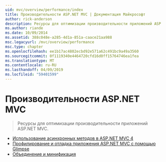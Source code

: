 ```yaml
---
uid: mvc/overview/performance/index
title: Производительности ASP.NET MVC | Документация Майкрософт
author: rick-anderson
description: Ресурсы для оптимизации производительности приложений ASP.NET MVC.
ms.author: riande
ms.date: 10/09/2014
ms.assetid: 388c048e-a285-4d1a-851a-caace21aa988
msc.legacyurl: /mvc/overview/performance
msc.type: chapter
ms.openlocfilehash: ee1b17ac4802ecbd92e571a62c491bc9a49a3560
ms.sourcegitcommit: 0f1119340e4464720cfd16d0ff15764746ea1fea
ms.translationtype: MT
ms.contentlocale: ru-RU
ms.lasthandoff: 04/09/2019
ms.locfileid: "59401599"
---
```

# <a name="aspnet-mvc-performance"></a>Производительности ASP.NET MVC

> Ресурсы для оптимизации производительности приложений ASP.NET MVC.


- [Использование асинхронных методов в ASP.NET MVC 4](using-asynchronous-methods-in-aspnet-mvc-4.md)
- [Профилирование и отладка приложения ASP.NET MVC с помощью Glimpse](profile-and-debug-your-aspnet-mvc-app-with-glimpse.md)
- [Объединение и минификация](bundling-and-minification.md)
